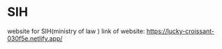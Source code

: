 # SIH
website for SIH(ministry of law )
link of website:
https://lucky-croissant-030f5e.netlify.app/
